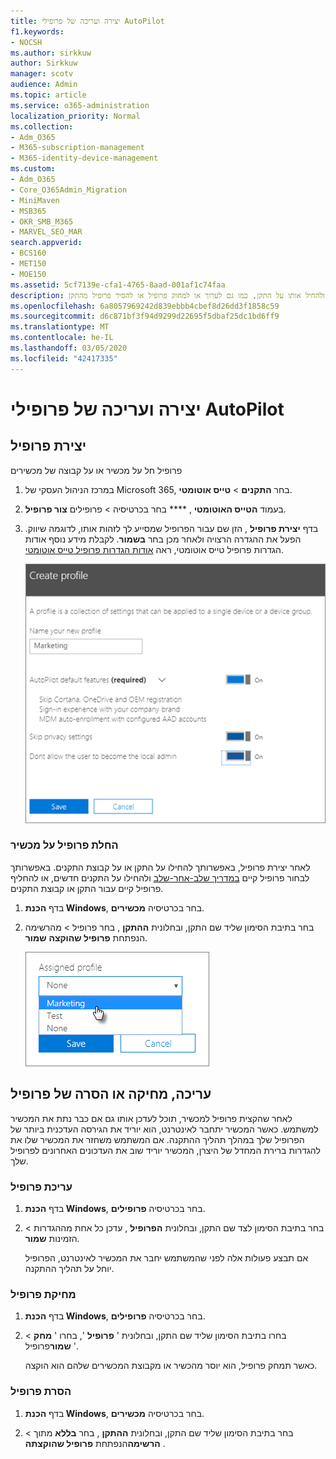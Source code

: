 ```yaml
---
title: יצירה ועריכה של פרופילי AutoPilot
f1.keywords:
- NOCSH
ms.author: sirkkuw
author: Sirkkuw
manager: scotv
audience: Admin
ms.topic: article
ms.service: o365-administration
localization_priority: Normal
ms.collection:
- Adm_O365
- M365-subscription-management
- M365-identity-device-management
ms.custom:
- Adm_O365
- Core_O365Admin_Migration
- MiniMaven
- MSB365
- OKR_SMB_M365
- MARVEL_SEO_MAR
search.appverid:
- BCS160
- MET150
- MOE150
ms.assetid: 5cf7139e-cfa1-4765-8aad-001af1c74faa
description: למד ליצור פרופיל טייס אוטומטי ולהחיל אותו על התקן, כמו גם לערוך או למחוק פרופיל או להסיר פרופיל מהתקן.
ms.openlocfilehash: 6a8057969242d839ebbb4cbef8d26dd3f1858c59
ms.sourcegitcommit: d6c871bf3f94d9299d22695f5dbaf25dc1bd6ff9
ms.translationtype: MT
ms.contentlocale: he-IL
ms.lasthandoff: 03/05/2020
ms.locfileid: "42417335"
---
```

# <a name="create-and-edit-autopilot-profiles"></a>יצירה ועריכה של פרופילי AutoPilot

## <a name="create-a-profile"></a>יצירת פרופיל

פרופיל חל על מכשיר או על קבוצה של מכשירים
  
1. במרכז הניהול העסקי של Microsoft 365, בחר **התקנים** \> **טייס אוטומטי**.
  
2. בעמוד **הטייס האוטומטי** , **** בחר בכרטיסיה \> פרופילים **צור פרופיל**.
    
3. בדף **יצירת פרופיל** , הזן שם עבור הפרופיל שמסייע לך לזהות אותו, לדוגמה שיווק. הפעל את ההגדרה הרצויה ולאחר מכן בחר **בשמור**. לקבלת מידע נוסף אודות הגדרות פרופיל טייס אוטומטי, ראה [אודות הגדרות פרופיל טייס אוטומטי](autopilot-profile-settings.md).
    
    ![Enter name and turn on settings in the Create profile panel.](../media/63b5a00d-6a5d-48d0-9557-e7531e80702a.png)
  
### <a name="apply-profile-to-a-device"></a>החלת פרופיל על מכשיר

לאחר יצירת פרופיל, באפשרותך להחילו על התקן או על קבוצת התקנים. באפשרותך לבחור פרופיל קיים [במדריך שלב-אחר-שלב](add-autopilot-devices-and-profile.md) ולהחילו על התקנים חדשים, או להחליף פרופיל קיים עבור התקן או קבוצת התקנים. 
  
1. בדף **הכנת Windows**, בחר בכרטיסיה **מכשירים**. 
    
2. בחר בתיבת הסימון שליד שם התקן, ובחלונית **ההתקן** , בחר פרופיל \> מהרשימה הנפתחת **פרופיל שהוקצה** **שמור**.
    
    ![In the Device panel, select an Assigned profile to apply it.](../media/ed0ce33f-9241-4403-a5de-2dddffdc6fb9.png)
  
## <a name="edit-delete-or-remove-a-profile"></a>עריכה, מחיקה או הסרה של פרופיל

לאחר שהקצית פרופיל למכשיר, תוכל לעדכן אותו גם אם כבר נתת את המכשיר למשתמש. כאשר המכשיר יתחבר לאינטרנט, הוא יוריד את הגירסה העדכנית ביותר של הפרופיל שלך במהלך תהליך ההתקנה. אם המשתמש משחזר את המכשיר שלו את להגדרות ברירת המחדל של היצרן, המכשיר יוריד שוב את העדכונים האחרונים לפרופיל שלך. 
  
### <a name="edit-a-profile"></a>עריכת פרופיל

1. בדף **הכנת Windows**, בחר בכרטיסיה **פרופילים**. 
    
2. בחר בתיבת הסימון לצד שם התקן, ובחלונית **הפרופיל** , עדכן כל אחת מההגדרות \> הזמינות **שמור**.
    
    אם תבצע פעולות אלה לפני שהמשתמש יחבר את המכשיר לאינטרנט, הפרופיל יוחל על תהליך ההתקנה.
    
### <a name="delete-a-profile"></a>מחיקת פרופיל

1. בדף **הכנת Windows**, בחר בכרטיסיה **פרופילים**. 
    
2. בחרו בתיבת הסימון שליד שם התקן, ובחלונית ' **פרופיל** ', בחרו ' **מחק** \> **שמור**פרופיל '.
    
    כאשר תמחק פרופיל, הוא יוסר מהכשיר או מקבוצת המכשירים שלהם הוא הוקצה.
    
### <a name="remove-a-profile"></a>הסרת פרופיל

1. בדף **הכנת Windows**, בחר בכרטיסיה **מכשירים**. 
    
2. בחר בתיבת הסימון שליד שם התקן, ובחלונית **ההתקן** , בחר **בללא** מתוך \> **הרשימה**הנפתחת **פרופיל שהוקצתה** .
    

